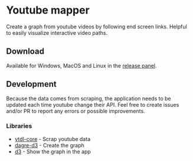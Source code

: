 # Youtube mapper

Create a graph from youtube videos by following end screen links. Helpful to easily visualize interactive video paths.

## Download

Available for Windows, MacOS and Linux in the [release panel](https://github.com/Elliot67/youtube-mapper/releases).

## Development

Because the data comes from scraping, the application needs to be updated each time youtube change their API. Feel free to create issues and/or PR to report any errors or possible improvements.

### Libraries

- [ytdl-core](https://github.com/fent/node-ytdl-core) - Scrap youtube data
- [dagre-d3](https://github.com/dagrejs/dagre-d3) - Create the graph
- [d3](https://github.com/d3/d3) - Show the graph in the app
